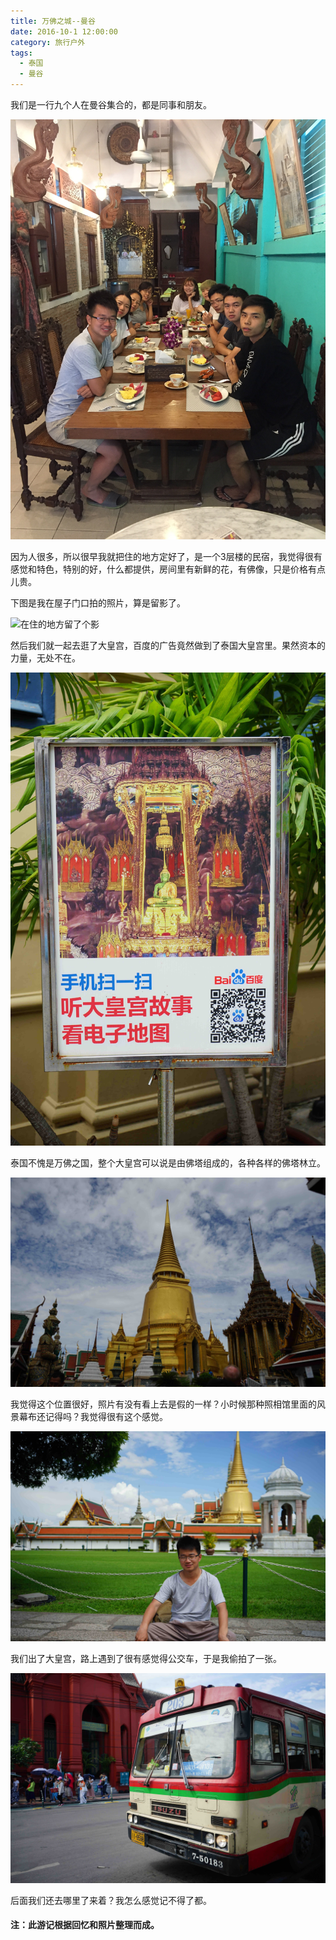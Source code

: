 ```yaml
---
title: 万佛之城--曼谷
date: 2016-10-1 12:00:00
category: 旅行户外
tags:
  - 泰国
  - 曼谷
---
```


我们是一行九个人在曼谷集合的，都是同事和朋友。

![每一个，都是帅哥美女对不对?](万佛之城--曼谷/1.jpg)


<!--more-->

因为人很多，所以很早我就把住的地方定好了，是一个3层楼的民宿，我觉得很有感觉和特色，特别的好，什么都提供，房间里有新鲜的花，有佛像，只是价格有点儿贵。

下图是我在屋子门口拍的照片，算是留影了。

![在住的地方留了个影](万佛之城--曼谷/2.jpg)

然后我们就一起去逛了大皇宫，百度的广告竟然做到了泰国大皇宫里。果然资本的力量，无处不在。

![还能手机扫一扫](万佛之城--曼谷/3.jpg)

泰国不愧是万佛之国，整个大皇宫可以说是由佛塔组成的，各种各样的佛塔林立。

![佛塔林立](万佛之城--曼谷/4.jpg)

我觉得这个位置很好，照片有没有看上去是假的一样？小时候那种照相馆里面的风景幕布还记得吗？我觉得很有这个感觉。

![当然要在这里拍个照了](万佛之城--曼谷/5.jpg)

我们出了大皇宫，路上遇到了很有感觉得公交车，于是我偷拍了一张。

![觉得这个公交车很有感觉](万佛之城--曼谷/6.jpg)

后面我们还去哪里了来着？我怎么感觉记不得了都。

#### 注：此游记根据回忆和照片整理而成。
